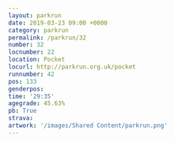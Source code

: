 ```yaml
---
layout: parkrun
date: 2019-03-23 09:00 +0000
category: parkrun
permalink: /parkrun/32
number: 32
locnumber: 22
location: Pocket
locurl: http://parkrun.org.uk/pocket
runnumber: 42
pos: 133
genderpos: 
time: '29:35'
agegrade: 45.63%
pb: True
strava: 
artwork: '/images/Shared Content/parkrun.png'
---
```

